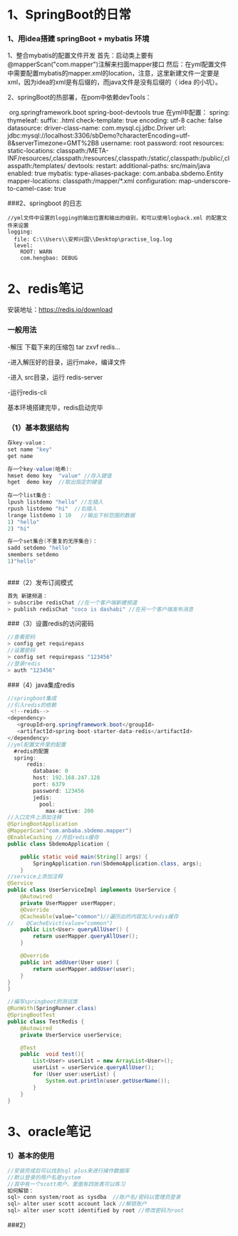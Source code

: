 # 1、SpringBoot的日常
### 1、用idea搭建 springBoot  +  mybatis  环境
1、整合mybatis的配置文件开发
首先：启动类上要有@mapperScan("com.mapper")注解来扫面mapper接口
然后：在yml配置文件中需要配置mybatis的mapper.xml的location，注意，这里新建文件一定要是xml，因为idea的xml是有后缀的，而java文件是没有后缀的（ idea 的小坑）。

2、springBoot的热部署，在pom中依赖devTools：

​     <dependency>
            <groupId>org.springframework.boot</groupId>
            <artifactId>spring-boot-devtools</artifactId>
            <optional>true</optional>
      </dependency>
在yml中配置：
    spring:
      thymeleaf:
        suffix: .html
        check-template: true
        encoding: utf-8
        cache: false
      datasource:
        driver-class-name: com.mysql.cj.jdbc.Driver
        url: jdbc:mysql://localhost:3306/sbDemo?characterEncoding=utf-8&serverTimezone=GMT%2B8
        username: root
        password: root
      resources:
        static-locations: classpath:/META-INF/resources/,classpath:/resources/,classpath:/static/,classpath:/public/,classpath:/templates/
      devtools:
        restart:
          additional-paths: src/main/java
          enabled: true
    mybatis:
      type-aliases-package: com.anbaba.sbdemo.Entity
      mapper-locations: classpath:/mapper/*.xml
      configuration:
        map-underscore-to-camel-case: true

###2、springboot 的日志

```
//yml文件中设置的logging的输出位置和输出的级别，和可以使用logback.xml 的配置文件来设置
logging:
  file: C:\\Users\\安邦兴国\\Desktop\practise_log.log
  level:
    ROOT: WARN
    com.hengbao: DEBUG
```



# 2、redis笔记

安装地址：<https://redis.io/download> 

### 一般用法

-解压 下载下来的压缩包 tar zxvf redis...

-进入解压好的目录，运行make，编译文件

-进入 src目录，运行 redis-server 

-运行redis-cli

基本环境搭建完毕，redis启动完毕

### （1）基本数据结构

```java
存key-value：
set name "key"
get name 

存一个key-value(哈希):
hmset demo key  "value" //存入键值
hget  demo key  //取出指定的键值
    
存一个list集合：
lpush listdemo "hello" //左插入
rpush listdemo "hi"  //右插入
lrange listdemo 1 10   //输出下标范围的数据
1) "hello"
2) "hi"

存一个set集合(不重复的无序集合)：
sadd setdemo "hello"
smembers setdemo
1)"hello"
    

```

###（2）发布订阅模式

```java
首先 新建频道：
> subscribe redisChat //在一个客户端新建频道
> publish redisChat "coco is dashabi" //在另一个客户端发布消息
```

###（3）设置redis的访问密码

```java
//查看密码
> config get requirepass
//设置密码
> config set requirepass "123456"
//登录redis
> auth "123456"
```

###（4）java集成redis

```java
//springboot集成
//引入redis的依赖
 <!--reids-->
<dependency>
   <groupId>org.springframework.boot</groupId>
   <artifactId>spring-boot-starter-data-redis</artifactId>
</dependency>
//yml配置文件里的配置
  #redis的配置
  spring:
      redis:
        database: 0
        host: 192.168.247.128
        port: 6379
        password: 123456
        jedis:
          pool:
            max-active: 200
//入口文件上添加注释
@SpringBootApplication
@MapperScan("com.anbaba.sbdemo.mapper")
@EnableCaching //开启redis缓存
public class SbdemoApplication {

    public static void main(String[] args) {
        SpringApplication.run(SbdemoApplication.class, args);
    }
//service上添加注释
@Service
public class UserServiceImpl implements UserService {
    @Autowired
    private UserMapper userMapper;
    @Override
    @Cacheable(value="common")//遍历出的内容加入redis缓存
//    @CacheEvict(value="common")
    public List<User> queryAllUser() {
        return userMapper.queryAllUser();
    }

    @Override
    public int addUser(User user) {
        return userMapper.addUser(user);
    }
}
}

//编写springboot的测试类
@RunWith(SpringRunner.class)
@SpringBootTest
public class TestRedis {
    @Autowired
    private UserService userService;

    @Test
    public  void test(){
        List<User> userList = new ArrayList<User>();
        userList = userService.queryAllUser();
        for (User user:userList) {
            System.out.println(user.getUserName());
        }
    }
}
```

# 3、oracle笔记

### 1）基本的使用

```java
//安装完成后可以找到sql plus来进行操作数据库
//默认登录的用户名是system
//其中有一个scott用户，里面有四张表可以练习
如何解锁：
sql> conn system/root as sysdba  //账户名/密码以管理员登录
sql> alter user scott account lock //解锁账户
sql> alter user scott identified by root //修改密码为root
```

###2）










​    

